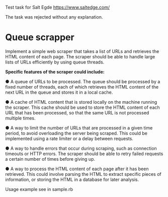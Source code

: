 Test task for Salt Egde https://www.saltedge.com/

The task was rejected without any explanation.

# Queue scrapper

Implement a simple web scraper that takes a list of URLs and retrieves the HTML content of each
page. The scraper should be able to handle large lists of URLs efficiently by using queue threads.

**Specific features of the scraper could include:**

● A queue of URLs to be processed. The queue should be processed by a fixed number of threads,
each of which retrieves the HTML content of the next URL in the queue and stores it in a local
cache.

● A cache of HTML content that is stored locally on the machine running the scraper. This cache
should be used to store the HTML content of each URL that has been processed, so that the same
URL is not processed multiple times.

● A way to limit the number of URLs that are processed in a given time period, to avoid overloading
the server being scraped. This could be implemented using a rate limiter or a delay between
requests.

● A way to handle errors that occur during scraping, such as connection timeouts or HTTP errors. The
scraper should be able to retry failed requests a certain number of times before giving up.

● A way to process the HTML content of each page after it has been retrieved. This could involve
parsing the HTML to extract specific pieces of information, or storing the HTML in a database for
later analysis.

Usage example see in sample.rb
